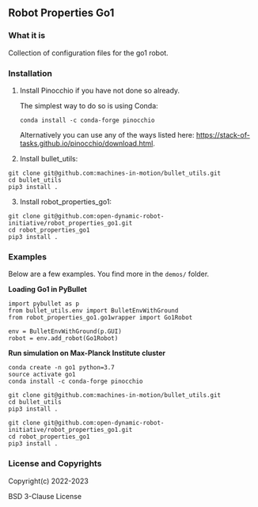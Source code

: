 Robot Properties Go1
---------------------

### What it is

Collection of configuration files for the go1 robot.

### Installation

1. Install Pinocchio if you have not done so already.

   The simplest way to do so is using Conda:

   ```
   conda install -c conda-forge pinocchio
   ```

   Alternatively you can use any of the ways listed here: https://stack-of-tasks.github.io/pinocchio/download.html.

2. Install bullet_utils:

  ```
  git clone git@github.com:machines-in-motion/bullet_utils.git
  cd bullet_utils
  pip3 install .
  ```

3. Install robot_properties_go1:

  ```
  git clone git@github.com:open-dynamic-robot-initiative/robot_properties_go1.git
  cd robot_properties_go1
  pip3 install .
  ```

### Examples

Below are a few examples. You find more in the `demos/` folder.

**Loading Go1 in PyBullet**

```
import pybullet as p
from bullet_utils.env import BulletEnvWithGround
from robot_properties_go1.go1wrapper import Go1Robot

env = BulletEnvWithGround(p.GUI)
robot = env.add_robot(Go1Robot)
```

**Run simulation on Max-Planck Institute cluster**

```
conda create -n go1 python=3.7
source activate go1
conda install -c conda-forge pinocchio 

git clone git@github.com:machines-in-motion/bullet_utils.git
cd bullet_utils
pip3 install .

git clone git@github.com:open-dynamic-robot-initiative/robot_properties_go1.git
cd robot_properties_go1
pip3 install .
```

### License and Copyrights

Copyright(c) 2022-2023

BSD 3-Clause License
